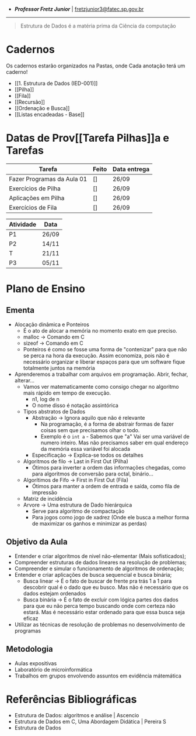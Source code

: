 - **_Professor Fretz Junior_** | fretzjunior3@fatec.sp.gov.br
---
> Estrutura de Dados é a matéria prima da Ciência da computação
# Cadernos
Os cadernos estarão organizados na Pastas, onde Cada anotação terá um caderno!
- [[1. Estrutura de Dados (IED-001)]]
- [[Pilha]]
- [[Fila]]
- [[Recursão]]
- [[Ordenação e Busca]]
- [[Listas encadeadas - Base]]
# Datas de Prov[[Tarefa Pilhas]]a e Tarefas

| Tarefa                     | Feito | Data entrega |
| -------------------------- | ----- | ------------ |
| Fazer Programas da Aula 01 | []    | 26/09        |
| Exercícios de Pilha        | []    | 26/09        |
| Aplicações em Pilha        | []    | 26/09        |
| Exercícios de Fila         | []    | 26/09        |
 
| Atividade | Data  |
| --------- | ----- |
| P1        | 26/09 |
| P2        | 14/11 |
| T         | 21/11 |
| P3        | 05/11 |

# Plano de Ensino

## Ementa

- Alocação dinâmica e Ponteiros
	- É o ato de alocar a memória no momento exato em que preciso. 
	- malloc -> Comando em C 
	- sizeof -> Comando em C
	- Ponteiros é como se fosse uma forma de "contenizar" para que não se perca na hora da execução. Assim economiza, pois não é necessário organizar e liberar espaços para que um software fique totalmente juntos na memória 
- Aprenderemos a trabalhar com arquivos em programação. Abrir, fechar, alterar...
	- Vamos ver matematicamente como consigo chegar no algoritmo mais rápido em tempo de execução.
		- n1, log de n
		- O nome disso é notação assintórica
	- Tipos abstratos de Dados
		- Abstração -> Ignora aquilo que não é relevante
			- Na programação, é a forma de abstrair formas de fazer coisas sem que precisamos olhar o todo. 
			- Exemplo é o `int a` - Sabemos que "a" Vai ser uma variável de numero inteiro. Mas não precisamos saber em qual endereço da memória essa variável foi alocada
		- Especificação -> Explica-se todos os detalhes 
	- Algoritmos de filo -> Last in First Out (Pilha)
		- Ótimos para inverter a ordem das informações chegadas, como para algoritmos de conversão para octal, binário...
	- Algorítimos de Fifo -> First in First Out (Fila)
		-  Ótimos para manter a ordem de entrada e saída, como fila de impressão
	- Matriz de incidência
	- Arvore -> Uma estrutura de Dado hierárquica 
		- Serve para algoritmo de compactação
		- Para jogos como jogo de xadrez (Onde ele busca a melhor forma de maximizar os ganhos e minimizar as perdas)

## Objetivo da Aula

- Entender e criar algoritmos de nivel não-elementar (Mais sofisticados);
- Compreender estruturas de dados lineares na resolução de problemas;
- Compreender e simular o funcionamento de algoritmos de ordenação;
- Entender e criar aplicações de busca sequencial e busca binária;
	- Busca linear -> É o fato de buscar de frente pra trás 1 a 1 para descobrir qual é o dado que eu busco. Mas não é necessário que os dados estejam ordenados
	- Busca binária -> É o fato de excluir com lógica partes dos dados para que eu não perca tempo buscando onde com certeza não estará. Mas é necessário estar ordenado para que essa busca seja eficaz
- Utilizar as técnicas de resolução de problemas no desenvolvimento de programas

## Metodologia

- Aulas expositivas
- Laboratório de microinformática
- Trabalhos em grupos envolvendo assuntos em evidência mátemática

# Referências Bibliográficas

- Estrutura de Dados: algoritmos e análise | Ascencio
- Estrutura de Dados em C, Uma Abordagem Didática | Pereira S
- Estrutura de Dados 

